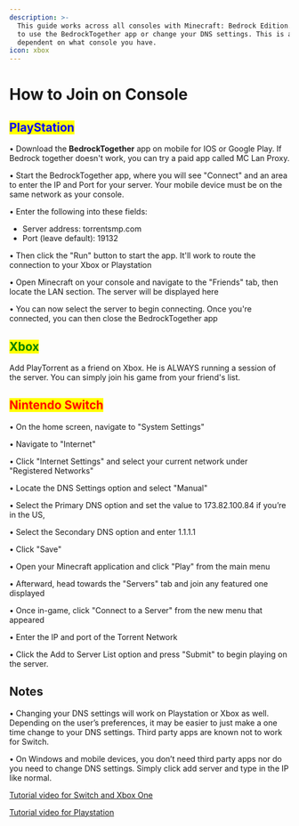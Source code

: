 ```yaml
---
description: >-
  This guide works across all consoles with Minecraft: Bedrock Edition. You need
  to use the BedrockTogether app or change your DNS settings. This is all
  dependent on what console you have.
icon: xbox
---
```


# How to Join on Console

## <mark style="color:blue;">PlayStation</mark>

• Download the **BedrockTogether** app on mobile for IOS or Google Play. If Bedrock together doesn't work, you can try a paid app called MC Lan Proxy.

• Start the BedrockTogether app, where you will see "Connect" and an area to enter the IP and Port for your server. Your mobile device must be on the same network as your console.

• Enter the following into these fields:

* Server address: torrentsmp.com
* Port (leave default): 19132

• Then click the "Run" button to start the app. It'll work to route the connection to your Xbox or Playstation

• Open Minecraft on your console and navigate to the "Friends" tab, then locate the LAN section. The server will be displayed here

• You can now select the server to begin connecting. Once you're connected, you can then close the BedrockTogether app

## <mark style="color:green;">Xbox</mark>

Add PlayTorrent as a friend on Xbox. He is ALWAYS running a session of the server. You can simply join his game from your friend's list.

## <mark style="color:red;">Nintendo Switch</mark>

• On the home screen, navigate to "System Settings"

• Navigate to "Internet"

• Click "Internet Settings" and select your current network under "Registered Networks"

• Locate the DNS Settings option and select "Manual"

• Select the Primary DNS option and set the value to 173.82.100.84 if you’re in the US,&#x20;

• Select the Secondary DNS option and enter 1.1.1.1

• Click "Save"

• Open your Minecraft application and click "Play" from the main menu

• Afterward, head towards the "Servers" tab and join any featured one displayed

• Once in-game, click "Connect to a Server" from the new menu that appeared

• Enter the IP and port of the Torrent Network

• Click the Add to Server List option and press "Submit" to begin playing on the server.

## Notes

• Changing your DNS settings will work on Playstation or Xbox as well. Depending on the user’s preferences, it may be easier to just make a one time change to your DNS settings. Third party apps are known not to work for Switch.

• On Windows and mobile devices, you don’t need third party apps nor do you need to change DNS settings. Simply click add server and type in the IP like normal.

[Tutorial video for Switch and Xbox One](https://youtu.be/B\_oPHl5gz\_c)

[Tutorial video for Playstation](https://www.youtube.com/watch?v=DoblpRxVxQY)
